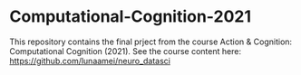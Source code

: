 # Computational-Cognition-2021

This repository contains the final prject from the course Action & Cognition: Computational Cognition (2021). See the course content here: https://github.com/lunaamei/neuro_datasci
